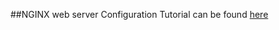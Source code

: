 ##NGINX web server
Configuration Tutorial can be found [here](https://ubuntu.com/tutorials/install-and-configure-nginx)
